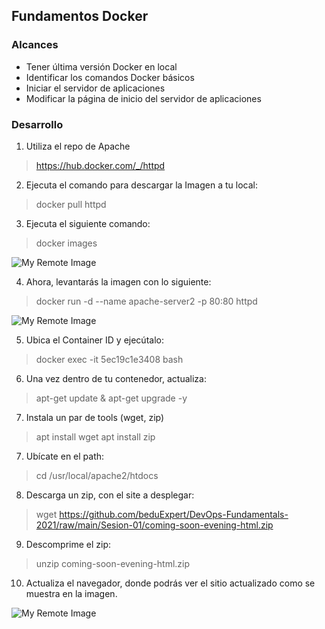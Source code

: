 ## Fundamentos Docker

### Alcances

* Tener última versión Docker en local		
* Identificar los comandos Docker básicos		
* Iniciar el servidor de aplicaciones
* Modificar la página de inicio del servidor de aplicaciones

### Desarrollo

1. Utiliza el repo de Apache

> https://hub.docker.com/_/httpd

2. Ejecuta el comando para descargar la Imagen a tu local:

> docker pull httpd

3. Ejecuta el siguiente comando:

> docker images

![My Remote Image](https://user-images.githubusercontent.com/74322391/205516310-00d66a60-04f8-408b-92aa-33ca131de69d.PNG)

4. Ahora, levantarás la imagen con lo siguiente:

> docker run -d --name apache-server2 -p 80:80 httpd

![My Remote Image](https://user-images.githubusercontent.com/74322391/205516627-91056f2b-8ca0-4883-b6b7-3d0011871d62.PNG)

5. Ubica el Container ID y ejecútalo:

> docker exec -it 5ec19c1e3408 bash

6. Una vez dentro de tu contenedor, actualiza:

> apt-get update & apt-get upgrade -y

7. Instala un par de tools (wget, zip)

> apt install wget apt install zip

7. Ubícate en el path:

> cd /usr/local/apache2/htdocs

8. Descarga un zip, con el site a desplegar:

> wget
https://github.com/beduExpert/DevOps-Fundamentals-2021/raw/main/Sesion-01/coming-soon-evening-html.zip

9. Descomprime el zip:

> unzip coming-soon-evening-html.zip

10. Actualiza el navegador, donde podrás ver el sitio actualizado como se muestra en la imagen.

![My Remote Image](https://user-images.githubusercontent.com/74322391/205516881-8a3cd269-1aff-4c01-93e5-e62134a99240.PNG)
